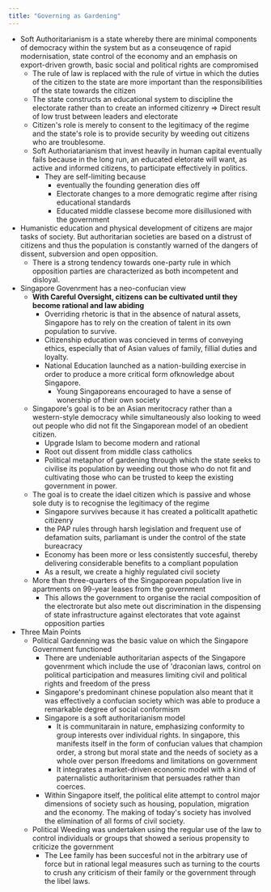 ```yaml
---
title: "Governing as Gardening"
---
```


- Soft Authoritarianism is a state whereby there are minimal components of democracy within the system but as a conseuqence of rapid modernisation, state control of the economy and an emphasis on export-driven growth, basic social and political rights are compromised
	- The rule of law is replaced with the rule of virtue in which the duties of the citizen to the state are more important than the responsibilities of the state towards the citizen
	- The state constructs an educational system to discipline the electorate rather than to create an informed citizenry => Direct result of low trust between leaders and electorate
	- Citizen's role is merely to consent to the legitimacy of the regime and the state's role is to provide security by weeding out citizens who are troublesome.
	- Soft Authoriatarianism that invest heavily in human capital eventually fails because in the long run, an educated eletorate will want, as active and informed citizens, to participate effectively in politics. 
		- They are self-limiting because 
			- eventually the founding generation dies off
			- Electorate changes to a more demogratic regime after rising educational standards
			- Educated middle classese become more disillusioned with the government
- Humanistic education and physical development of citizens are major tasks of society. But authoritarian societies are  based on a distrust of citizens and thus the population is constantly warned of the dangers of dissent, subversion and open opposition. 
	- There is a strong tendency towards one-party rule in which opposition parties are characterized as both incompetent and disloyal.
- Singapore Govenrment has a neo-confucian view
	- **With Careful Oversight, citizens can be cultivated until they become rational and law abiding**
		- Overriding rhetoric is that in the absence of natural assets, Singapore has to rely on the creation of talent in its own population to survive.
		- Citizenship education was concieved in terms of conveying ethics, especially that of Asian values of family, fillial duties and loyalty.
		- National Education launched as a nation-building exercise in order to produce a more critical form ofknowledge about Singapore.
			- Young Singaporeans encouraged to have a sense of wonership of their own society
	- Singapore's goal is to be an Asian meritocracy rather than a western-style democracy while simultaneously also looking to weed out people who did not fit the Singaporean model of an obedient citizen.
		- Upgrade Islam to become modern and rational
		- Root out dissent from middle class catholics
		- Political metaphor of gardening through which the state seeks to civilise its population by weeding out those who do not fit and cultivating those who can be trusted to keep the existing government in power.
	- The goal is to create the idael citizen which is passive and whose sole duty is to recognise the legitimacy of the regime
		- Singapore survives because it has created a politicallt apathetic citizenry
		- the PAP rules through harsh legislation and frequent use of defamation suits, parliamant is under the control of the state bureacracy
		- Economy has been more or less consistently succesful, thereby delivering considerable benefits to a compliant population
		- As a result, we create a highly regulated civil society
	- More than three-quarters of the Singaporean population live in apartments on 99-year leases from the government
		- This allows the government to organise the racial composition of the electrorate but also mete out discrimination in the dispensing of state infrastructure against electorates that vote against opposition parties
- Three Main Points
	- Political Gardenning was the basic value on which the Singapore Government functioned
		- There are undeniable authoritarian aspects of the Singapore govenrment which include the use of 'draconian laws, control on political participation and measures limiting civil and political rights and freedom of the press
		- Singapore's predominant chinese population also meant that it was effectively a confucian society which was able to produce a remarkable degree of social conformism
		- Singapore is a soft authoritarianism model
			- It is communitarain in nature, emphasizing conformity to group interests over individual rights. In singapore, this manifests itself in the form of confucian values that champion order, a strong but moral state and the needs of society as a whole over person lfreedoms and limitations on government
			- It integrates a market-driven economic model with a kind of paternalistic authoritarinism that persuades rather than coerces.
		- Within Singapore itself, the political elite attempt to control major dimensions of society such as housing, population, migration and the economy. The making of today's society has involved the elimination of all forms of civil society.
	- Political Weeding was undertaken using the regular use of the law to control individuals or groups that showed a serious propensity to criticize the government
		- The Lee family has been succesful not in the arbitrary use of force but in rational legal measures such as turning to the courts to crush any criticism of their family or the government through the libel laws.


